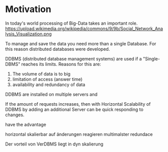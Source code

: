 # Motivation


In today's world processing of Big-Data takes an important role.
https://upload.wikimedia.org/wikipedia/commons/9/9b/Social_Network_Analysis_Visualization.png

To manage and save the data you need more than a single Database.
For this reason distributed databases were developed.

DDBMS (distributed database management systems) are used if a "Single-DBMS" reaches its limits. Reasons for this are:

1. The volume of data is to big 
1. limitation of access (answer time)
1. availability and redundancy of data

DDBMS are installed on multiple servers and 


If the amount of requests increases, then with Horizontal Scalability of DDBMS by adding an additional Server can be quick responding to changes. 

have the advantage  


















horizontal skalierbar auf änderungen reagieren 
multimalster
redundace




Der vorteil von VerDBMS liegt in dyn skalierung


